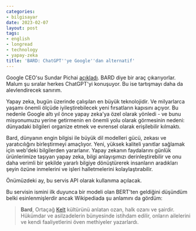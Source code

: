 ```yaml
---
categories:
- bilgisayar
date: 2023-02-07
layout: post
tags:
- english
- longread
- technology
- yapay-zeka
title: 'BARD: ChatGPT''ye Google''dan alternatif'
---
```


Google CEO'su Sundar Pichai [açıkladı](https://blog.google/technology/ai/bard-google-ai-search-updates/amp/). BARD diye bir araç çıkarıyorlar. Malum şu sıralar herkes ChatGPT'yi konuşuyor. Bu ise tartışmayı daha da alevlendirecek sanırım.

Yapay zeka, bugün üzerinde çalışılan en büyük teknolojidir. Ve milyarlarca yaşamı önemli ölçüde iyileştirebilecek yeni fırsatların kapısını açıyor. Bu nedenle Google altı yıl önce yapay zeka'ya özel olarak yönledi - ve bunu misyonumuzu yerine getirmenin en önemli yolu olarak görmesinin nedeni: dünyadaki bilgileri organize etmek ve evrensel olarak erişilebilir kılmaktı.

Bard, dünyanın engin bilgisi ile büyük dil modelleri gücü, zekası ve yaratıcılığını birleştirmeyi amaçlıyor. Yeni, yüksek kaliteli yanıtlar sağlamak için web'deki bilgilerden yararlanır. Yapay zekanın faydalarını günlük ürünlerimize taşıyan yapay zeka, bilgi anlayışımızı derinleştirebilir ve onu daha verimli bir şekilde yararlı bilgiye dönüştürerek insanların aradıkları şeyin özüne inmelerini ve işleri halletmelerini kolaylaştırabilir.

Önümüzdeki ay, bu servis API olarak kullanıma açılacak.

Bu servisin ismini ilk duyunca bir modeli olan BERT'ten geldiğini düşündüm belki esinlenmişlerdir ancak Wikipediada şu anlamını da gördüm:

> **Bard**, Ortaçağ [Kelt](https://tr.wikipedia.org/wiki/Keltler) kültürünü anlatan ozan, halk ozanı ve şairdir. Hükümdar ve asilzadelerin bünyesinde istihdam edilir, onların ailelerini ve kendi faaliyetlerini öven methiyeler yazarlardı.
